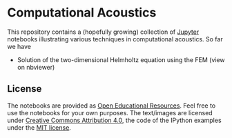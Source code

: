 # Computational Acoustics

This repository contains a (hopefully growing) collection of [Jupyter](https://jupyter.org/) notebooks illustrating various techniques in computational acoustics. So far we have

* Solution of the two-dimensional Helmholtz equation using the FEM (view on nbviewer)



## License

The notebooks are provided as [Open Educational Resources](https://en.wikipedia.org/wiki/Open_educational_resources). Feel free to use the notebooks for your own purposes. The text/images are licensed under [Creative Commons Attribution 4.0](https://creativecommons.org/licenses/by/4.0/), the code of the IPython examples under the [MIT license](https://opensource.org/licenses/MIT).